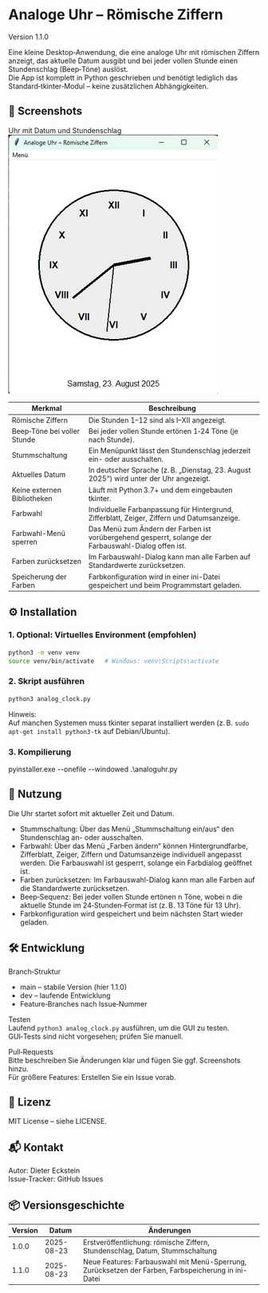 # Analoge Uhr – Römische Ziffern  
Version 1.1.0

Eine kleine Desktop‑Anwendung, die eine analoge Uhr mit römischen Ziffern anzeigt, das aktuelle Datum ausgibt und bei jeder vollen Stunde einen Stundenschlag (Beep‑Töne) auslöst.  
Die App ist komplett in Python geschrieben und benötigt lediglich das Standard‑tkinter‑Modul – keine zusätzlichen Abhängigkeiten.

## 📸 Screenshots  
Uhr mit Datum und Stundenschlag  
![alt text](Screenshot/Screenshot_analogeUhr.png)

| Merkmal | Beschreibung |          
|-----------------------|-----------------------------------------------------------------------------------------------|
| Römische Ziffern      | Die Stunden 1–12 sind als I–XII angezeigt.                                                    |
| Beep‑Töne bei voller Stunde | Bei jeder vollen Stunde ertönen 1‑24 Töne (je nach Stunde).                                          |
| Stummschaltung        | Ein Menüpunkt lässt den Stundenschlag jederzeit ein- oder ausschalten.                         |
| Aktuelles Datum       | In deutscher Sprache (z. B. „Dienstag, 23. August 2025“) wird unter der Uhr angezeigt.        |
| Keine externen Bibliotheken | Läuft mit Python 3.7+ und dem eingebauten tkinter.                                         |
| Farbwahl              | Individuelle Farbanpassung für Hintergrund, Zifferblatt, Zeiger, Ziffern und Datumsanzeige.    |
| Farbwahl-Menü sperren | Das Menü zum Ändern der Farben ist vorübergehend gesperrt, solange der Farbauswahl-Dialog offen ist. |
| Farben zurücksetzen   | Im Farbauswahl-Dialog kann man alle Farben auf Standardwerte zurücksetzen.                     |
| Speicherung der Farben| Farbkonfiguration wird in einer ini-Datei gespeichert und beim Programmstart geladen.          |

## ⚙️ Installation

### 1. Optional: Virtuelles Environment (empfohlen)  
```bash
python3 -m venv venv
source venv/bin/activate   # Windows: venv\Scripts\activate
```

### 2. Skript ausführen  
```bash
python3 analog_clock.py
```
Hinweis:  
Auf manchen Systemen muss tkinter separat installiert werden (z. B. `sudo apt-get install python3-tk` auf Debian/Ubuntu).

### 3. Kompilierung

pyinstaller.exe --onefile --windowed  .\analoguhr.py

## 🎯 Nutzung  
Die Uhr startet sofort mit aktueller Zeit und Datum.  
- Stummschaltung: Über das Menü „Stummschaltung ein/aus“ den Stundenschlag an- oder ausschalten.  
- Farbwahl: Über das Menü „Farben ändern“ können Hintergrundfarbe, Zifferblatt, Zeiger, Ziffern und Datumsanzeige individuell angepasst werden. Die Farbauswahl ist gesperrt, solange ein Farbdialog geöffnet ist.  
- Farben zurücksetzen: Im Farbauswahl-Dialog kann man alle Farben auf die Standardwerte zurücksetzen.  
- Beep‑Sequenz: Bei jeder vollen Stunde ertönen n Töne, wobei n die aktuelle Stunde im 24‑Stunden‑Format ist (z. B. 13 Töne für 13 Uhr).  
- Farbkonfiguration wird gespeichert und beim nächsten Start wieder geladen.

## 🛠️ Entwicklung  
Branch‑Struktur  
- main – stabile Version (hier 1.1.0)  
- dev – laufende Entwicklung  
- Feature‑Branches nach Issue‑Nummer  

Testen  
Laufend `python3 analog_clock.py` ausführen, um die GUI zu testen. GUI‑Tests sind nicht vorgesehen; prüfen Sie manuell.

Pull‑Requests  
Bitte beschreiben Sie Änderungen klar und fügen Sie ggf. Screenshots hinzu.  
Für größere Features: Erstellen Sie ein Issue vorab.

## 📄 Lizenz  
MIT License – siehe LICENSE.

## 📬 Kontakt  
Autor: Dieter Eckstein  
Issue‑Tracker: GitHub Issues

## 📦 Versionsgeschichte  
| Version | Datum       | Änderungen                                                  |
|---------|-------------|-------------------------------------------------------------|
| 1.0.0   | 2025-08-23  | Erstveröffentlichung: römische Ziffern, Stundenschlag, Datum, Stummschaltung |
| 1.1.0   | 2025-08-23  | Neue Features: Farbauswahl mit Menü-Sperrung, Zurücksetzen der Farben, Farbspeicherung in ini-Datei           |

